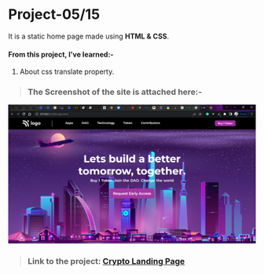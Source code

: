 # Project-05/15 
It is a static home page made using **HTML & CSS**.

#### From this project, I've learned:-

1. About css translate property.


> ### The Screenshot of the site is attached here:-

![Project-5 ScreenShot:](SS5.png "Crypto Landing Page")

> ### Link to the project: [Crypto Landing Page](https://aim-crypto-landing-page.netlify.app/)